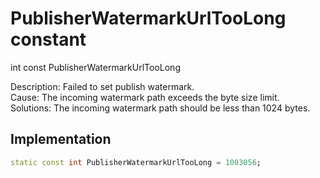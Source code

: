 


# PublisherWatermarkUrlTooLong constant







int const PublisherWatermarkUrlTooLong
  




<p>Description: Failed to set publish watermark. <br>Cause: The incoming watermark path exceeds the byte size limit. <br>Solutions: The incoming watermark path should be less than 1024 bytes.</p>



## Implementation

```dart
static const int PublisherWatermarkUrlTooLong = 1003056;
```







